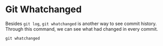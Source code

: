 
# Git Whatchanged

Besides `git log`, `git whatchanged` is another way to see commit history. Through this command, we can see what had changed in every commit.

```
git whatchanged
```
